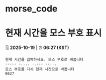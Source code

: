 # morse_code
# 현재 시간을 모스 부호 표시
<!-- MORSE_TIME_START -->
🗓️ **2025-10-19** | ⏰ **06:27 (KST)**

```
현재 시간을 입력하세요. 모스 부호로 바꿉니다
----- -.... ..--- --...
모스 부호를 다시 현재 시간으로 바꿉니다
0627
```
<!-- MORSE_TIME_END -->
